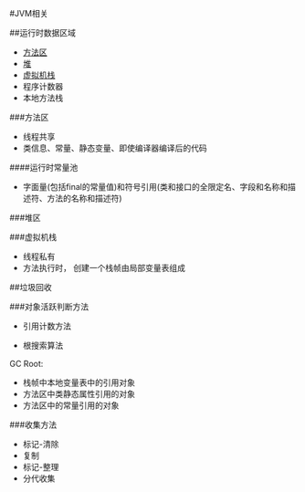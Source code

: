 #JVM相关


##运行时数据区域

* [方法区](#method_area)
* [堆](#heap)
* [虚拟机栈](#vm_stack)
* 程序计数器
* 本地方法栈


###方法区
<span id="method_area" />

* 线程共享
* 类信息、常量、静态变量、即使编译器编译后的代码

####运行时常量池

* 字面量(包括final的常量值)和符号引用(类和接口的全限定名、字段和名称和描述符、方法的名称和描述符)


###堆区
<span id="heap" />

###虚拟机栈
<span id="vm_stack" />

* 线程私有
* 方法执行时， 创建一个栈帧由局部变量表组成

##垃圾回收

###对象活跃判断方法

* 引用计数方法

* 根搜索算法

GC Root: 

* 栈帧中本地变量表中的引用对象  
* 方法区中类静态属性引用的对象  
* 方法区中的常量引用的对象  

###收集方法

* 标记-清除
* 复制
* 标记-整理
* 分代收集